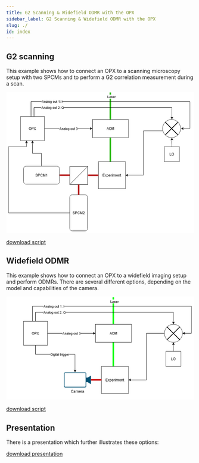 ```yaml
---
title: G2 Scanning & Widefield ODMR with the OPX
sidebar_label: G2 Scanning & Widefield ODMR with the OPX
slug: ./
id: index
---
```


## G2 scanning

This example shows how to connect an OPX to a scanning microscopy setup with two SPCMs and to perform a G2 correlation measurement during a scan.

![G2](../g2-with-stage/NV_SETUP.png "G2")

[download script](../g2-with-stage/g2_with_stage.py)

## Widefield ODMR

This example shows how to connect an OPX to a widefield imaging setup and perform ODMRs.
There are several different options, depending on the model and capabilities of the camera.

![ODMR](../widefield-odmr/NV_SETUP.png "ODMR")

[download script](../widefield-odmr/widefield_odmr.py)

## Presentation

There is a presentation which further illustrates these options:

[download presentation](NV_Experiments_with_the_OPX.pptx)
